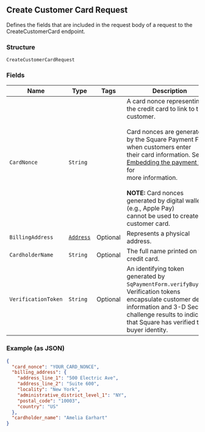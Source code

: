 ## Create Customer Card Request

Defines the fields that are included in the request body of a request
to the CreateCustomerCard endpoint.

### Structure

`CreateCustomerCardRequest`

### Fields

| Name | Type | Tags | Description |
|  --- | --- | --- | --- |
| `CardNonce` | `String` |  | A card nonce representing the credit card to link to the customer.<br><br>Card nonces are generated by the Square Payment Form when customers enter<br>their card information. See<br>[Embedding the payment form](https://developer.squareup.com/docs/payment-form/payment-form-walkthrough) for<br>more information.<br><br>__NOTE:__ Card nonces generated by digital wallets (e.g., Apple Pay)<br>cannot be used to create a customer card. |
| `BillingAddress` | [`Address`](/doc/models/address.md) | Optional | Represents a physical address. |
| `CardholderName` | `String` | Optional | The full name printed on the credit card. |
| `VerificationToken` | `String` | Optional | An identifying token generated by `SqPaymentForm.verifyBuyer()`.<br>Verification tokens encapsulate customer device information and 3-D Secure<br>challenge results to indicate that Square has verified the buyer identity. |

### Example (as JSON)

```json
{
  "card_nonce": "YOUR_CARD_NONCE",
  "billing_address": {
    "address_line_1": "500 Electric Ave",
    "address_line_2": "Suite 600",
    "locality": "New York",
    "administrative_district_level_1": "NY",
    "postal_code": "10003",
    "country": "US"
  },
  "cardholder_name": "Amelia Earhart"
}
```

